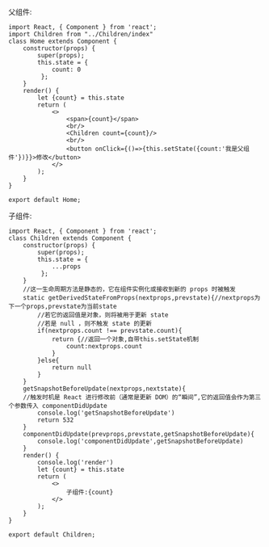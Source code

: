 父组件:

    import React, { Component } from 'react';
    import Children from "../Children/index"
    class Home extends Component {
        constructor(props) {
            super(props);
            this.state = { 
                count: 0
             };
        }
        render() {
            let {count} = this.state
            return (
                <>
                    <span>{count}</span>
                    <br/>
                    <Children count={count}/>
                    <br/>
                    <button onClick={()=>{this.setState({count:'我是父组件'})}}>修改</button>
                </>
            );
        }
    }
    
    export default Home;
    
子组件:

    import React, { Component } from 'react';
    class Children extends Component {
        constructor(props) {
            super(props);
            this.state = { 
                ...props
             };
        }
        //这一生命周期方法是静态的，它在组件实例化或接收到新的 props 时被触发
        static getDerivedStateFromProps(nextprops,prevstate){//nextprops为下一个props,prevstate为当前state
            //若它的返回值是对象，则将被用于更新 state 
            //若是 null ，则不触发 state 的更新
            if(nextprops.count !== prevstate.count){
                return {//返回一个对象,自带this.setState机制
                    count:nextprops.count
                }
            }else{
                return null
            }
        }
        getSnapshotBeforeUpdate(nextprops,nextstate){
        //触发时机是 React 进行修改前（通常是更新 DOM）的“瞬间”,它的返回值会作为第三个参数传入 componentDidUpdate
            console.log('getSnapshotBeforeUpdate')
            return 532
        }
        componentDidUpdate(prevprops,prevstate,getSnapshotBeforeUpdate){
            console.log('componentDidUpdate',getSnapshotBeforeUpdate)
        }
        render() {
            console.log('render')
            let {count} = this.state
            return (
                <>
                    子组件:{count}
                </>
            );
        }
    }
    
    export default Children;